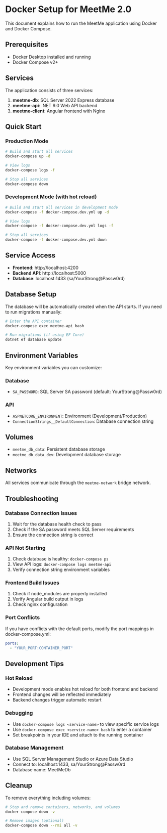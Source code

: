 # Docker Setup for MeetMe 2.0

This document explains how to run the MeetMe application using Docker and Docker Compose.

## Prerequisites

- Docker Desktop installed and running
- Docker Compose v2+

## Services

The application consists of three services:

1. **meetme-db**: SQL Server 2022 Express database
2. **meetme-api**: .NET 9.0 Web API backend
3. **meetme-client**: Angular frontend with Nginx

## Quick Start

### Production Mode

```bash
# Build and start all services
docker-compose up -d

# View logs
docker-compose logs -f

# Stop all services
docker-compose down
```

### Development Mode (with hot reload)

```bash
# Build and start all services in development mode
docker-compose -f docker-compose.dev.yml up -d

# View logs
docker-compose -f docker-compose.dev.yml logs -f

# Stop all services
docker-compose -f docker-compose.dev.yml down
```

## Service Access

- **Frontend**: http://localhost:4200
- **Backend API**: http://localhost:5000
- **Database**: localhost:1433 (sa/YourStrong@Passw0rd)

## Database Setup

The database will be automatically created when the API starts. If you need to run migrations manually:

```bash
# Enter the API container
docker-compose exec meetme-api bash

# Run migrations (if using EF Core)
dotnet ef database update
```

## Environment Variables

Key environment variables you can customize:

### Database
- `SA_PASSWORD`: SQL Server SA password (default: YourStrong@Passw0rd)

### API
- `ASPNETCORE_ENVIRONMENT`: Environment (Development/Production)
- `ConnectionStrings__DefaultConnection`: Database connection string

## Volumes

- `meetme_db_data`: Persistent database storage
- `meetme_db_data_dev`: Development database storage

## Networks

All services communicate through the `meetme-network` bridge network.

## Troubleshooting

### Database Connection Issues
1. Wait for the database health check to pass
2. Check if the SA password meets SQL Server requirements
3. Ensure the connection string is correct

### API Not Starting
1. Check database is healthy: `docker-compose ps`
2. View API logs: `docker-compose logs meetme-api`
3. Verify connection string environment variables

### Frontend Build Issues
1. Check if node_modules are properly installed
2. Verify Angular build output in logs
3. Check nginx configuration

### Port Conflicts
If you have conflicts with the default ports, modify the port mappings in docker-compose.yml:

```yaml
ports:
  - "YOUR_PORT:CONTAINER_PORT"
```

## Development Tips

### Hot Reload
- Development mode enables hot reload for both frontend and backend
- Frontend changes will be reflected immediately
- Backend changes trigger automatic restart

### Debugging
- Use `docker-compose logs <service-name>` to view specific service logs
- Use `docker-compose exec <service-name> bash` to enter a container
- Set breakpoints in your IDE and attach to the running container

### Database Management
- Use SQL Server Management Studio or Azure Data Studio
- Connect to: localhost:1433, sa/YourStrong@Passw0rd
- Database name: MeetMeDb

## Cleanup

To remove everything including volumes:

```bash
# Stop and remove containers, networks, and volumes
docker-compose down -v

# Remove images (optional)
docker-compose down --rmi all -v
```
